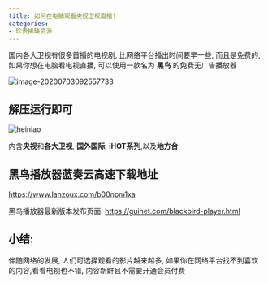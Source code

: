 ```yaml
---
title: 如何在电脑观看央视卫视直播?
categories:
- 珍贵稀缺资源
---
```




国内各大卫视有很多首播的电视剧, 比网络平台播出时间要早一些, 而且是免费的, 如果你想在电脑看电视直播, 可以使用一款名为 **黑鸟** 的免费无广告播放器



![image-20200703092557733](https://cdn.fangyuanxiaozhan.com/assets/1694228460043zi4CjZxk.png)



##  解压运行即可

![heiniao](https://cdn.fangyuanxiaozhan.com/assets/1694228467264teGQwWDK.gif)





内含**央视**和**各大卫视**, **国外国际**, **iHOT系列**,以及**地方台**





## 黑鸟播放器蓝奏云高速下载地址

https://www.lanzoux.com/b00npm1xa



黑鸟播放器最新版本发布页面: https://guihet.com/blackbird-player.html



## 小结:

伴随网络的发展, 人们可选择观看的影片越来越多, 如果你在网络平台找不到喜欢的内容,看看电视也不错, 内容新鲜且不需要开通会员付费